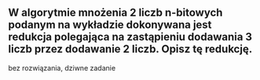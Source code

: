## W algorytmie mnożenia 2 liczb n-bitowych podanym na wykładzie dokonywana jest redukcja polegająca na zastąpieniu dodawania 3 liczb przez dodawanie 2 liczb. Opisz tę redukcję.

bez rozwiązania, dziwne zadanie 
